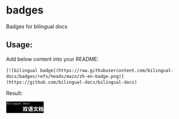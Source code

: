 # badges
Badges for bilingual docs

## Usage:

Add below content into your README:

```
[![bilingual badge](https://raw.githubusercontent.com/bilingual-docs/badges/refs/heads/main/zh-en-badge.png)](https://github.com/bilingual-docs/bilingual-docs)
```

Result:

[![bilingual badge](https://raw.githubusercontent.com/bilingual-docs/badges/refs/heads/main/zh-en-badge.png)](https://github.com/bilingual-docs/bilingual-docs)

